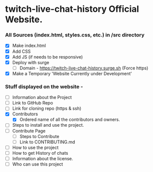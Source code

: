 # twitch-live-chat-history Official Website.

### All Sources (index.html, styles.css, etc.) in /src directory

- [x] Make index.html
- [x] Add CSS
- [x] Add JS (if needs to be responsive)
- [x] Deploy with surge
  - [ ] Domain - https://twitch-live-chat-history.surge.sh (Force https)
- [x] Make a Temporary 'Website Currently under Development'

### Stuff displayed on the website -

- [ ] Information about the Project
- [ ] Link to GitHub Repo
- [ ] Link for cloning repo (https & ssh)
- [x] Contributors
  - [x] Ordered name of all the contributors and owners.
- [ ] Steps to install and use the project.
- [ ] Contribute Page
  - [ ] Steps to Contribute
  - [ ] Link to CONTRIBUTING.md
- [ ] How to use the project
- [ ] How to get History of chats
- [ ] Information about the license.
- [ ] Who can use this project
